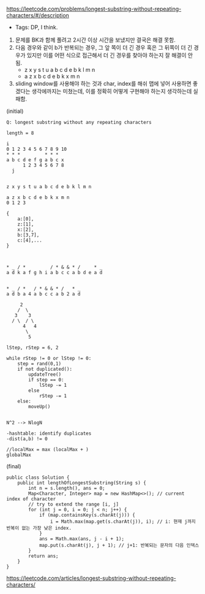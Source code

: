 https://leetcode.com/problems/longest-substring-without-repeating-characters/#/description

* Tags: DP, I think.

1. 문제를 BK과 함께 풀려고 2시간 이상 시간을 보냈지만 결국은 해결 못함.
2. 다음 경우와 같이 b가 반복되는 경우, 그 앞 쪽이 더 긴 경우 혹은 그 뒤쪽이 더 긴 경우가 있지만 이를 어떤 식으로 접근해서 더 긴 경우를 찾아야 하는지 잘 해결이 안됨.
	* z x y s t u a b c d e b k l m n
	* a z x b c d e b k x m n
3. sliding window를 사용해야 하는 것과 char, index를 해쉬 맵에 넣어 사용하면 좋겠다는 생각에까지는 미쳤는데, 이를 정확히 어떻게 구현해야 하는지 생각하는데 실패함.

(initial)
```
Q: longest substring without any repeating characters

length = 8

i
0 1 2 3 4 5 6 7 8 9 10
* * *         * * *
a b c d e f g a b c x
      1 2 3 4 5 6 7 8
  j


z x y s t u a b c d e b k l m n

a z x b c d e b k x m n
0 1 2 3

{
    a:[0],
    z:[1],
    x:[2],
    b:[3,7],
    c:[4],...
}



* _ / *         / * & & * /     * _
a d k a f g h i a b c c a b d e a d


* _ / *   / * & & * /   * _
a d b a 4 a b c c a b 2 a d

     2
    /  \
   3    3
  / \  / \
      4   4
       \
        5

lStep, rStep = 6, 2

while rStep != 0 or lStep != 0:
    step = rand(0,1)
    if not duplicated():
        updateTree()
        if step == 0:
            lStep -= 1
        else
            rStep -= 1
    else:
        moveUp()


N^2 --> NlogN

-hashtable: identify duplicates
-dist(a,b) != 0

//localMax = max (localMax + )
globalMax

```

(final)
```
public class Solution {
    public int lengthOfLongestSubstring(String s) {
        int n = s.length(), ans = 0;
        Map<Character, Integer> map = new HashMap<>(); // current index of character
        // try to extend the range [i, j]
        for (int j = 0, i = 0; j < n; j++) {
            if (map.containsKey(s.charAt(j))) {
                i = Math.max(map.get(s.charAt(j)), i); // i: 현재 j까지 반복이 없는 가장 낮은 index.
            }
            ans = Math.max(ans, j - i + 1);
            map.put(s.charAt(j), j + 1); // j+1: 반복되는 문자의 다음 인덱스
        }
        return ans;
    }
}
```

https://leetcode.com/articles/longest-substring-without-repeating-characters/
